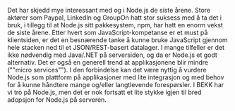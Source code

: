 Det har skjedd mye interessant med og i Node.js de siste årene. Store aktører som Paypal, LinkedIn og GroupOn hatt stor suksess med å ta det i bruk, i tillegg til at Node.js sitt pakkesystem, npm, har hatt en enorm vekst de siste årene. Etter hvert som JavaScript-kompetanse er et must på klientsiden, er det en besnærende tanke å kunne bruke JavaScript gjennom hele stacken ned til et JSON/REST-basert datalager. I mange tilfeller er det ikke nødvendig med Java/.NET på serversiden, og da er Node.js et godt alternativ. Det er også en generell trend at applikasjonene blir mindre (""micro services""). I den forbindelse kan det være nyttig å vurdere Node.js som plattform på applikasjoner med lite integrasjon og med behov for å kunne håndtere mange og/eller langtlevende forespørsler. 
I BEKK har vi tro på Node.js, men det er nok fortsatt et lite stykke igjen til bred adopsjon for Node.js på serveren.